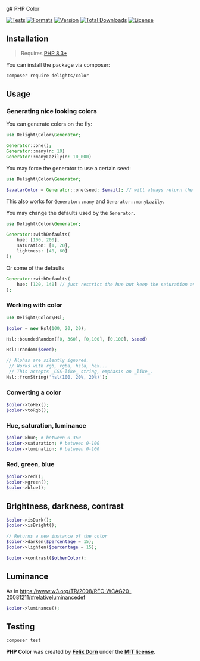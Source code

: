 g# PHP Color

[![Tests](https://github.com/felixdorn/php-color/actions/workflows/tests.yml/badge.svg?branch=master)](https://github.com/felixdorn/php-color/actions/workflows/tests.yml)
[![Formats](https://github.com/felixdorn/php-color/actions/workflows/formats.yml/badge.svg?branch=master)](https://github.com/felixdorn/php-color/actions/workflows/formats.yml)
[![Version](https://poser.pugx.org/delights/color/version)](https://packagist.org/packages/delights/color)
[![Total Downloads](https://poser.pugx.org/delights/color/downloads)](https://packagist.org/packages/delights/color)
[![License](https://poser.pugx.org/delights/color/license)](https://packagist.org/packages/delights/color)

## Installation

> Requires [PHP 8.3+](https://php.net/releases)

You can install the package via composer:

```bash
composer require delights/color
```

## Usage

### Generating nice looking colors

You can generate colors on the fly:

```php
use Delight\Color\Generator;

Generator::one();
Generator::many(n: 10)
Generator::manyLazily(n: 10_000)
```

You may force the generator to use a certain seed:

```php
use Delight\Color\Generator;

$avatarColor = Generator::one(seed: $email); // will always return the same color for the given seed.
```

This also works for `Generator::many` and `Generator::manyLazily`.


You may change the defaults used by the `Generator`.

```php
use Delight\Color\Generator;

Generator::withDefaults(
    hue: [100, 200],
    saturation: [1, 20],
    lightness: [40, 60]
);
```

Or some of the defaults
```php
Generator::withDefaults(
    hue: [120, 140] // just restrict the hue but keep the saturation and lightness settings
);
```

### Working with color

```php
use Delight\Color\Hsl;

$color = new Hsl(100, 20, 20);

Hsl::boundedRandom([0, 360], [0,100], [0,100], $seed)

Hsl::random($seed);

// Alphas are silently ignored.
 // Works with rgb, rgba, hsla, hex...
 // This accepts _CSS-like_ string, emphasis on _like_.
Hsl::fromString('hsl(100, 20%, 20%)');
```

### Converting a color

```php
$color->toHex();
$color->toRgb();
```

###  Hue, saturation, luminance

```php
$color->hue; # between 0-360
$color->saturation; # between 0-100
$color->lumination; # between 0-100
```

### Red, green, blue

```php
$color->red();
$color->green();
$color->blue();
```

## Brightness, darkness, contrast

```php
$color->isDark();
$color->isBright();

// Returns a new instance of the color
$color->darken($percentage = 15);
$color->lighten($percentage = 15);

$color->contrast($otherColor);
```

## Luminance

As in <https://www.w3.org/TR/2008/REC-WCAG20-20081211/#relativeluminancedef>

```php
$color->luminance();
```

## Testing

```bash
composer test
```

**PHP Color** was created by **[Félix Dorn](https://twitter.com/afelixdorn)** under
the **[MIT license](https://opensource.org/licenses/MIT)**.
